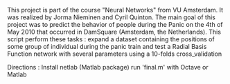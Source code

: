 This project is part of the course "Neural Networks" from VU Amsterdam. It was realized by Jorma Nieminen and Cyril Quinton. 
The main goal of this project was to predict the behavior of people during the Panic on the 4th of  May 2010 that occurred in DamSquare (Amsterdam, the Netherlands).
This script perform these tasks : 
  expand a dataset containing the positions of some group of individual during the panic
  train and test a Radial Basis Function network with several parameters using a 10-folds cross_validation

Directions : 
Install netlab (Matlab package)
run 'final.m' with Octave or Matlab
